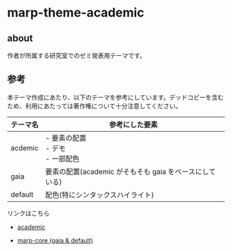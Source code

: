 # marp-theme-academic

## about

作者が所属する研究室でのゼミ発表用テーマです。

## 参考

本テーマ作成にあたり、以下のテーマを参考にしています。デッドコピーを含むため、利用にあたっては著作権について十分注意してください。

|テーマ名|参考にした要素|
|---|---|
|acdemic|- 要素の配置 <br> - デモ<br> - 一部配色|
|gaia|要素の配置(academic がそもそも gaia をベースにしている)|
|default|配色(特にシンタックスハイライト)|

リンクはこちら

- [academic](https://github.com/kaisugi/marp-theme-academic)

- [marp-core (gaia & default)](https://github.com/marp-team/marp-core)

